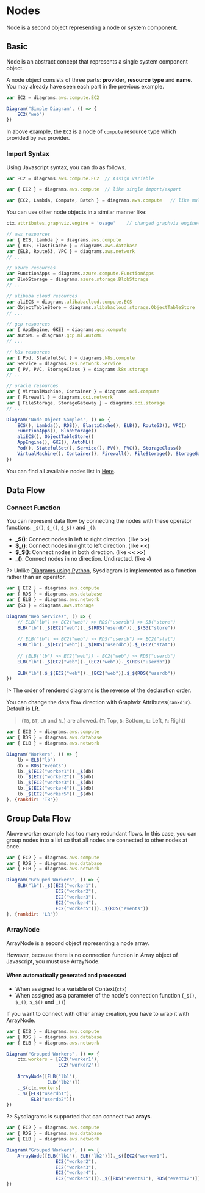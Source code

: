 # Nodes

Node is a second object representing a node or system component.

## Basic

Node is an abstract concept that represents a single system component object. 

A node object consists of three parts: **provider**, **resource type** and **name**. You may already have seen each part in the previous example.

```js
var EC2 = diagrams.aws.compute.EC2

Diagram("Simple Diagram", () => {
    EC2("web")
})	
```

In above example, the `EC2` is a node of `compute` resource type which provided by `aws` provider.

### Import Syntax

Using Javascript syntax, you can do as follows.

```javascript
var EC2 = diagrams.aws.compute.EC2	// Assign variable 

var { EC2 } = diagrams.aws.compute	// like single import/export

var {EC2, Lambda, Compute, Batch } = diagrams.aws.compute	// like multi import/export

```


You can use other node objects in a similar manner like:

```js
ctx.attributes.graphviz.engine = 'osage'	// changed graphviz engine('dot'(default) -> 'osage')

// aws resources
var { ECS, Lambda } = diagrams.aws.compute
var { RDS, ElastiCache } = diagrams.aws.database
var {ELB, Route53, VPC } = diagrams.aws.network
// ...

// azure resources
var FunctionApps = diagrams.azure.compute.FunctionApps
var BlobStorage = diagrams.azure.storage.BlobStorage
// ...

// alibaba cloud resources
var aliECS = diagrams.alibabacloud.compute.ECS
var ObjectTableStore = diagrams.alibabacloud.storage.ObjectTableStore
// ...

// gcp resources
var { AppEngine, GKE} = diagrams.gcp.compute
var AutoML = diagrams.gcp.ml.AutoML 
// ...

// k8s resources
var { Pod, StatefulSet } = diagrams.k8s.compute
var Service = diagrams.k8s.network.Service
var { PV, PVC, StorageClass } = diagrams.k8s.storage
// ...

// oracle resources
var { VirtualMachine, Container } = diagrams.oci.compute
var { Firewall } = diagrams.oci.network
var { FileStorage, StorageGateway } = diagrams.oci.storage
// ...

Diagram('Node Object Samples', () => {
	ECS(), Lambda(), RDS(), ElastiCache(), ELB(), Route53(), VPC()
	FunctionApps(), BlobStorage()
	aliECS(), ObjectTableStore()
	AppEngine(), GKE(), AutoML()
	Pod(), StatefulSet(), Service(), PV(), PVC(), StorageClass()
	VirtualMachine(), Container(), Firewall(), FileStorage(), StorageGateway()
})
```

You can find all available nodes list in [Here](nodes/onprem).

## Data Flow

### Connect Function
You can represent data flow by connecting the nodes with these operator functions: `_$()`, `$_()`, `$_$()`  and `_()`.

* **_$()**: Connect nodes in left to right direction. (like **>>**)
* **$_()**: Connect nodes in right to left direction. (like **<<**)
* **$_$()**: Connect nodes in both direction. (like **<< >>**)
* **_()**: Connect nodes in no direction. Undirected. (like **-**)

?> Unlike [Diagrams using Python](https://diagrams.mingrammer.com/), Sysdiagram is implemented as a function rather than an operator.

```js
var { EC2 } = diagrams.aws.compute
var { RDS } = diagrams.aws.database
var { ELB } = diagrams.aws.network
var {S3 } = diagrams.aws.storage

Diagram("Web Services", () => {
    // ELB("lb") >> EC2("web") >> RDS("userdb") >> S3("store")
	ELB("lb")._$(EC2("web"))._$(RDS("userdb"))._$(S3("store"))
	
    // ELB("lb") >> EC2("web") >> RDS("userdb") << EC2("stat")
	ELB("lb")._$(EC2("web"))._$(RDS("userdb")).$_(EC2("stat"))
	
    // (ELB("lb") >> EC2("web")) - EC2("web") >> RDS("userdb")
	ELB("lb")._$(EC2("web"))._(EC2("web"))._$(RDS("userdb"))
	
	ELB("lb").$_$(EC2("web"))._(EC2("web")).$_$(RDS("userdb"))
})	
```

!> The order of rendered diagrams is the reverse of the declaration order.

You can change the data flow direction with Graphviz Attributes(`rankdir`). Default is **LR**.

> (`TB`, `BT`, `LR` and `RL`) are allowed. (`T`: Top, `B`: Bottom, `L`: Left, `R`: Right)

```js
var { EC2 } = diagrams.aws.compute
var { RDS } = diagrams.aws.database
var { ELB } = diagrams.aws.network

Diagram("Workers", () => {
    lb = ELB("lb")
    db = RDS("events")
    lb._$(EC2("worker1"))._$(db)
    lb._$(EC2("worker2"))._$(db)
    lb._$(EC2("worker3"))._$(db)
    lb._$(EC2("worker4"))._$(db)
    lb._$(EC2("worker5"))._$(db)
}, {rankdir: 'TB'})
```

## Group Data Flow

Above worker example has too many redundant flows. In this case, you can group nodes into a list so that all nodes are connected to other nodes at once.

```js
var { EC2 } = diagrams.aws.compute
var { RDS } = diagrams.aws.database
var { ELB } = diagrams.aws.network

Diagram("Grouped Workers", () => {
    ELB("lb")._$([EC2("worker1"),
                  EC2("worker2"),
                  EC2("worker3"),
                  EC2("worker4"),
                  EC2("worker5")])._$(RDS("events"))
}, {rankdir: 'LR'})
```

### ArrayNode

ArrayNode is a second object representing a node array.

However, because there is no connection function in Array object of Javascript, you must use ArrayNode.

#### When automatically generated and processed
- When assigned to a variable of Context(`ctx`)
- When assigned as a parameter of the node's connection function (`_$()`, `$_()`, `$_$()`  and `_()`)

If you want to connect with other array creation, you have to wrap it with ArrayNode.

```js
var { EC2 } = diagrams.aws.compute
var { RDS } = diagrams.aws.database
var { ELB } = diagrams.aws.network

Diagram("Grouped Workers", () => {
    ctx.workers = [EC2("worker1"),
                   EC2("worker2")]
	
	ArrayNode([ELB("lb1"), 
			   ELB("lb2")])
	._$(ctx.workers)
	._$([ELB("userdb1"), 
		 ELB("userdb2")])
})
```

?> Sysdiagrams is supported that can connect two **arays**.<br>

```js
var { EC2 } = diagrams.aws.compute
var { RDS } = diagrams.aws.database
var { ELB } = diagrams.aws.network

Diagram("Grouped Workers", () => {
    ArrayNode([ELB("lb1"), ELB("lb2")])._$([EC2("worker1"),
                  EC2("worker2"),
                  EC2("worker3"),
                  EC2("worker4"),
                  EC2("worker5")])._$([RDS("events1"), RDS("events2")])
})
```
